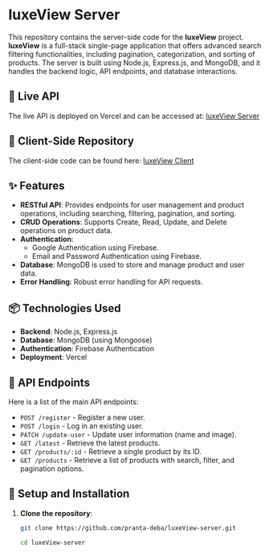 # luxeView Server

This repository contains the server-side code for the **luxeView** project. **luxeView** is a full-stack single-page application that offers advanced search filtering functionalities, including pagination, categorization, and sorting of products. The server is built using Node.js, Express.js, and MongoDB, and it handles the backend logic, API endpoints, and database interactions.

## 🚀 Live API

The live API is deployed on Vercel and can be accessed at: [luxeView Server](https://luxe-view-server.vercel.app/)

## 📂 Client-Side Repository

The client-side code can be found here: [luxeView Client](https://github.com/pranta-deba/luxeView-client)

## ✨ Features

- **RESTful API**: Provides endpoints for user management and product operations, including searching, filtering, pagination, and sorting.
- **CRUD Operations**: Supports Create, Read, Update, and Delete operations on product data.
- **Authentication**:
  - Google Authentication using Firebase.
  - Email and Password Authentication using Firebase.
- **Database**: MongoDB is used to store and manage product and user data.
- **Error Handling**: Robust error handling for API requests.

## 📦 Technologies Used

- **Backend**: Node.js, Express.js
- **Database**: MongoDB (using Mongoose)
- **Authentication**: Firebase Authentication 
- **Deployment**: Vercel

## 📜 API Endpoints

Here is a list of the main API endpoints:

- `POST /register` - Register a new user.
- `POST /login` - Log in an existing user.
- `PATCH /update-user` - Update user information (name and image).
- `GET /latest` - Retrieve the latest products.
- `GET /products/:id` - Retrieve a single product by its ID.
- `GET /products` - Retrieve a list of products with search, filter, and pagination options.

## 🔧 Setup and Installation

1. **Clone the repository**:
   ```bash
   git clone https://github.com/pranta-deba/luxeView-server.git
   
   cd luxeView-server
